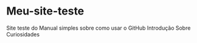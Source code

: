 # Meu-site-teste

Site teste do Manual simples sobre como usar o GitHub
Introdução
Sobre
Curiosidades
